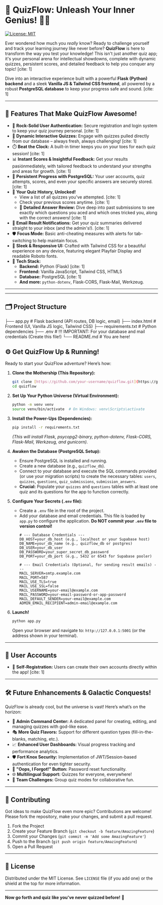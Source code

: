 # 🚀 QuizFlow: Unleash Your Inner Genius! 🧠✨

[![License: MIT](https://img.shields.io/badge/License-MIT-yellow.svg)](https://opensource.org/licenses/MIT)

Ever wondered how much you *really* know? Ready to challenge yourself and track your learning journey like never before? **QuizFlow** is here to transform the way you test your knowledge! This isn't just another quiz app; it's your personal arena for intellectual showdowns, complete with dynamic quizzes, persistent scores, and detailed feedback to help you conquer any topic! [cite: 1]

Dive into an interactive experience built with a powerful **Flask (Python) backend** and a sleek **Vanilla JS & Tailwind CSS frontend**, all powered by a robust **PostgreSQL database** to keep your progress safe and sound. [cite: 1]

---

## 🌟 Features That Make QuizFlow Awesome!

* 🔐 **Rock-Solid User Authentication:** Secure registration and login system to keep your quiz journey personal. [cite: 1]
* 🧠 **Dynamic Interactive Quizzes:** Engage with quizzes pulled directly from our database – always fresh, always challenging! [cite: 1]
* ⏱️ **Beat the Clock:** A built-in timer keeps you on your toes for each quiz session! [cite: 1]
* 📊 **Instant Scores & Insightful Feedback:** Get your results pasiónmediately, with tailored feedback to understand your strengths and areas for growth. [cite: 1]
* 💾 **Persistent Progress with PostgreSQL:** Your user accounts, quiz attempts, scores, and even your specific answers are securely stored. [cite: 1]
* 📜 **Your Quiz History, Unlocked!**
    * View a list of all quizzes you've attempted. [cite: 1]
    * Check your previous scores anytime. [cite: 1]
    * 🔎 **Detailed Answer Review:** Dive deep into past submissions to see exactly which questions you aced and which ones tricked you, along with the correct answers! [cite: 1]
* 📧 **Email Result Notifications:** Get your quiz summaries delivered straight to your inbox (and the admin's!). [cite: 1]
* 🛡️ **Focus Mode:** Basic anti-cheating measures with alerts for tab-switching to help maintain focus.
* 🎨 **Sleek & Responsive UI:** Crafted with Tailwind CSS for a beautiful experience on any device, featuring elegant Playfair Display and readable Roboto fonts.
* 🔧 **Tech Stack:**
    * **Backend:** Python (Flask) [cite: 1]
    * **Frontend:** Vanilla JavaScript, Tailwind CSS, HTML5
    * **Database:** PostgreSQL [cite: 1]
    * **And more:** `python-dotenv`, Flask-CORS, Flask-Mail, Werkzeug.

---
---

## 🗂️ Project Structure
├── app.py             # Flask backend (API routes, DB logic, email)
├── index.html         # Frontend (UI, Vanilla JS logic, Tailwind CSS)
├── requirements.txt   # Python dependencies
├── .env               # !!! IMPORTANT: For your database and mail credentials (Create this file!)
└── README.md          # You are here!
## ⚙️ Get QuizFlow Up & Running!

Ready to start your QuizFlow adventure? Here’s how:

1.  **Clone the Mothership (This Repository):**
    ```bash
    git clone [https://github.com/your-username/quizflow.git](https://github.com/your-username/quizflow.git) # Replace with your repo URL
    cd quizflow
    ```

2.  **Set Up Your Python Universe (Virtual Environment):**
    ```bash
    python -m venv venv
    source venv/bin/activate  # On Windows: venv\Scripts\activate
    ```

3.  **Install the Power-Ups (Dependencies):**
    ```bash
    pip install -r requirements.txt
    ```
    *(This will install Flask, psycopg2-binary, python-dotenv, Flask-CORS, Flask-Mail, Werkzeug, and gunicorn).*

4.  **Awaken the Database (PostgreSQL Setup):**
    * Ensure PostgreSQL is installed and running.
    * Create a new database (e.g., `quizflow_db`).
    * Connect to your database and execute the SQL commands provided (or use your migration scripts) to create the necessary tables: `users`, `quizzes`, `questions`, `quiz_submissions`, `submission_answers`.
    * **Crucial:** Populate your `quizzes` and `questions` tables with at least one quiz and its questions for the app to function correctly.

5.  **Configure Your Secrets (`.env` file):**
    * Create a `.env` file in the root of the project.
    * Add your database and email credentials. This file is loaded by `app.py` to configure the application. **Do NOT commit your `.env` file to version control!**
        ```env
        # --- Database Credentials ---
        DB_HOST=your_db_host (e.g., localhost or your Supabase host)
        DB_NAME=your_db_name (e.g., quizflow_db or postgres)
        DB_USER=your_db_user
        DB_PASSWORD=your_super_secret_db_password
        DB_PORT=your_db_port (e.g., 5432 or 6543 for Supabase pooler)

        # --- Email Credentials (Optional, for sending result emails) ---
        MAIL_SERVER=smtp.example.com
        MAIL_PORT=587
        MAIL_USE_TLS=true
        MAIL_USE_SSL=false
        MAIL_USERNAME=your-email@example.com
        MAIL_PASSWORD=your-email-password-or-app-password
        MAIL_DEFAULT_SENDER=your-email@example.com
        ADMIN_EMAIL_RECIPIENT=admin-email@example.com
        ```

6.  **Launch!**
    ```bash
    python app.py
    ```
    Open your browser and navigate to: `http://127.0.0.1:5001` (or the address shown in your terminal).

---

## 🔑 User Accounts

* 🚀 **Self-Registration:** Users can create their own accounts directly within the app! [cite: 1]

---

## 🛠️ Future Enhancements & Galactic Conquests!

QuizFlow is already cool, but the universe is vast! Here’s what’s on the horizon:

* 👑 **Admin Command Center:** A dedicated panel for creating, editing, and managing quizzes with god-like ease.
* 🎭 **More Quiz Flavors:** Support for different question types (fill-in-the-blanks, matching, etc.).
* 📈 **Enhanced User Dashboards:** Visual progress tracking and performance analytics.
* 🛡️ **Fort Knox Security:** Implementation of JWT/Session-based authentication for even tighter security.
* 🔑 **"Oops, I Forgot!" Button:** Password reset functionality.
* 🌐 **Multilingual Support:** Quizzes for everyone, everywhere!
* 🤝 **Team Challenges:** Group quiz modes for collaborative fun.

---

## 🤝 Contributing

Got ideas to make QuizFlow even more epic? Contributions are welcome! Please fork the repository, make your changes, and submit a pull request.

1.  Fork the Project
2.  Create your Feature Branch (`git checkout -b feature/AmazingFeature`)
3.  Commit your Changes (`git commit -m 'Add some AmazingFeature'`)
4.  Push to the Branch (`git push origin feature/AmazingFeature`)
5.  Open a Pull Request

---

## 📄 License

Distributed under the MIT License. See `LICENSE` file (if you add one) or the shield at the top for more information.

---

**Now go forth and quiz like you've never quizzed before!** 🌟